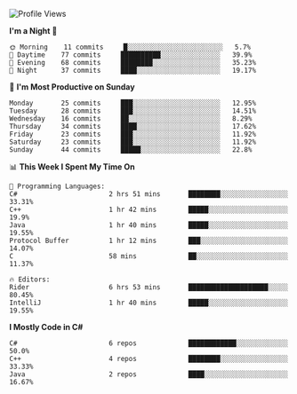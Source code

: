 <!--START_SECTION:waka-->
![Profile Views](http://img.shields.io/badge/Profile%20Views-0-blue)

**I'm a Night 🦉** 

```text
🌞 Morning    11 commits     █░░░░░░░░░░░░░░░░░░░░░░░░   5.7% 
🌆 Daytime    77 commits     ██████████░░░░░░░░░░░░░░░   39.9% 
🌃 Evening    68 commits     ████████░░░░░░░░░░░░░░░░░   35.23% 
🌙 Night      37 commits     ████░░░░░░░░░░░░░░░░░░░░░   19.17%

```
📅 **I'm Most Productive on Sunday** 

```text
Monday       25 commits     ███░░░░░░░░░░░░░░░░░░░░░░   12.95% 
Tuesday      28 commits     ███░░░░░░░░░░░░░░░░░░░░░░   14.51% 
Wednesday    16 commits     ██░░░░░░░░░░░░░░░░░░░░░░░   8.29% 
Thursday     34 commits     ████░░░░░░░░░░░░░░░░░░░░░   17.62% 
Friday       23 commits     ███░░░░░░░░░░░░░░░░░░░░░░   11.92% 
Saturday     23 commits     ███░░░░░░░░░░░░░░░░░░░░░░   11.92% 
Sunday       44 commits     █████░░░░░░░░░░░░░░░░░░░░   22.8%

```


📊 **This Week I Spent My Time On** 

```text
💬 Programming Languages: 
C#                       2 hrs 51 mins       ████████░░░░░░░░░░░░░░░░░   33.31% 
C++                      1 hr 42 mins        █████░░░░░░░░░░░░░░░░░░░░   19.9% 
Java                     1 hr 40 mins        █████░░░░░░░░░░░░░░░░░░░░   19.55% 
Protocol Buffer          1 hr 12 mins        ███░░░░░░░░░░░░░░░░░░░░░░   14.07% 
C                        58 mins             ██░░░░░░░░░░░░░░░░░░░░░░░   11.37%

🔥 Editors: 
Rider                    6 hrs 53 mins       ████████████████████░░░░░   80.45% 
IntelliJ                 1 hr 40 mins        █████░░░░░░░░░░░░░░░░░░░░   19.55%

```

**I Mostly Code in C#** 

```text
C#                       6 repos             ████████████░░░░░░░░░░░░░   50.0% 
C++                      4 repos             ████████░░░░░░░░░░░░░░░░░   33.33% 
Java                     2 repos             ████░░░░░░░░░░░░░░░░░░░░░   16.67%

```



<!--END_SECTION:waka-->
